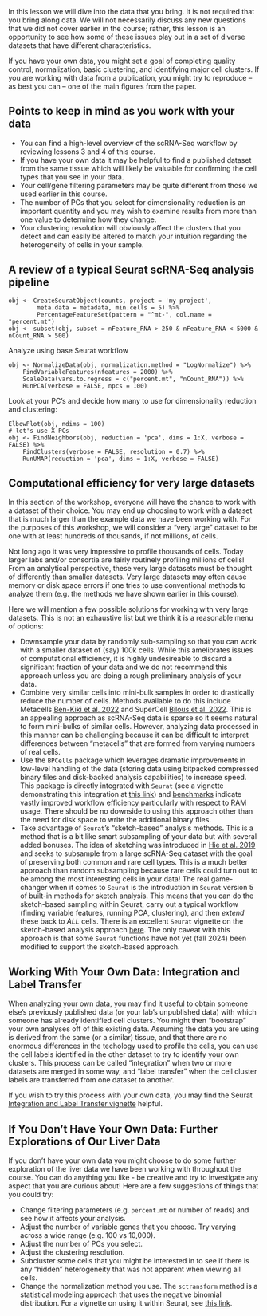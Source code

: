 In this lesson we will dive into the data that you bring. It is not
required that you bring along data. We will not necessarily discuss any
new questions that we did not cover earlier in the course; rather, this
lesson is an opportunity to see how some of these issues play out in a
set of diverse datasets that have different characteristics.

If you have your own data, you might set a goal of completing quality
control, normalization, basic clustering, and identifying major cell
clusters. If you are working with data from a publication, you might try
to reproduce – as best you can – one of the main figures from the paper.

## Points to keep in mind as you work with your data

-   You can find a high-level overview of the scRNA-Seq workflow by
    reviewing lessons 3 and 4 of this course.
-   If you have your own data it may be helpful to find a published
    dataset from the same tissue which will likely be valuable for
    confirming the cell types that you see in your data.
-   Your cell/gene filtering parameters may be quite different from
    those we used earlier in this course.
-   The number of PCs that you select for dimensionality reduction is an
    important quantity and you may wish to examine results from more
    than one value to determine how they change.
-   Your clustering resolution will obviously affect the clusters that
    you detect and can easily be altered to match your intuition
    regarding the heterogeneity of cells in your sample.

## A review of a typical Seurat scRNA-Seq analysis pipeline

    obj <- CreateSeuratObject(counts, project = 'my project',
            meta.data = metadata, min.cells = 5) %>%
            PercentageFeatureSet(pattern = "^mt-", col.name = "percent.mt")
    obj <- subset(obj, subset = nFeature_RNA > 250 & nFeature_RNA < 5000 & nCount_RNA > 500)

Analyze using base Seurat workflow

    obj <- NormalizeData(obj, normalization.method = "LogNormalize") %>% 
        FindVariableFeatures(nfeatures = 2000) %>% 
        ScaleData(vars.to.regress = c("percent.mt", "nCount_RNA")) %>%
        RunPCA(verbose = FALSE, npcs = 100)

Look at your PC’s and decide how many to use for dimensionality
reduction and clustering:

    ElbowPlot(obj, ndims = 100)
    # let's use X PCs
    obj <- FindNeighbors(obj, reduction = 'pca', dims = 1:X, verbose = FALSE) %>%
        FindClusters(verbose = FALSE, resolution = 0.7) %>%
        RunUMAP(reduction = 'pca', dims = 1:X, verbose = FALSE)

## Computational efficiency for very large datasets

In this section of the workshop, everyone will have the chance to work
with a dataset of their choice. You may end up choosing to work with a
dataset that is much larger than the example data we have been working
with. For the purposes of this workshop, we will consider a “very large”
dataset to be one with at least hundreds of thousands, if not millions,
of cells.

Not long ago it was very impressive to profile thousands of cells. Today
larger labs and/or consortia are fairly routinely profiling millions of
cells! From an analytical perspective, these very large datasets must be
thought of differently than smaller datasets. Very large datasets may
often cause memory or disk space errors if one tries to use conventional
methods to analyze them (e.g. the methods we have shown earlier in this
course).

Here we will mention a few possible solutions for working with very
large datasets. This is not an exhaustive list but we think it is a
reasonable menu of options:

<!-- * Be clever in your analysis. Reduce dimensionality of subunits of your data -->
<!-- (e.g. samples) using something like PCA, and integrate in this  -->
<!-- reduced-dimensional subspace, which will be less computationally intensive -->
<!-- than trying to operate on all data simultaneously. For example, see the  -->
<!-- section on reciprocal PCA at  -->
<!-- [this link](https://satijalab.org/seurat/archive/v3.2/integration.html) -->

-   Downsample your data by randomly sub-sampling so that you can work
    with a smaller dataset of (say) 100k cells. While this ameliorates
    issues of computational efficiency, it is highly undesireable to
    discard a significant fraction of your data and we do not recommend
    this approach unless you are doing a rough preliminary analysis of
    your data.
-   Combine very similar cells into mini-bulk samples in order to
    drastically reduce the number of cells. Methods available to do this
    include Metacells [Ben-Kiki et
    al. 2022](https://genomebiology.biomedcentral.com/articles/10.1186/s13059-022-02667-1)
    and SuperCell [Bilous et
    al. 2022](https://bmcbioinformatics.biomedcentral.com/articles/10.1186/s12859-022-04861-1).
    This is an appealing approach as scRNA-Seq data is sparse so it
    seems natural to form mini-bulks of similar cells. However,
    analyzing data processed in this manner can be challenging because
    it can be difficult to interpret differences between “metacells”
    that are formed from varying numbers of real cells.
-   Use the `BPCells` package which leverages dramatic improvements in
    low-level handling of the data (storing data using bitpacked
    compressed binary files and disk-backed analysis capabilities) to
    increase speed. This package is directly integrated with `Seurat`
    (see a vignette demonstrating this integration at [this
    link](https://satijalab.org/seurat/articles/seurat5_bpcells_interaction_vignette))
    and
    [benchmarks](https://bnprks.github.io/BPCells/articles/web-only/benchmarks.html)
    indicate vastly improved workflow efficiency particularly with
    respect to RAM usage. There should be no downside to using this
    approach other than the need for disk space to write the additional
    binary files.
-   Take advantage of `Seurat`’s “sketch-based” analysis methods. This
    is a method that is a bit like smart subsampling of your data but
    with several added bonuses. The idea of sketching was introduced in
    [Hie et al. 2019](https://doi.org/10.1016/j.cels.2019.05.003) and
    seeks to subsample from a large scRNA-Seq dataset with the goal of
    preserving both common and rare cell types. This is a much better
    approach than random subsampling because rare cells could turn out
    to be among the most interesting cells in your data! The real
    game-changer when it comes to `Seurat` is the introduction in
    `Seurat` version 5 of built-in methods for sketch analysis. This
    means that you can do the sketch-based sampling within Seurat, carry
    out a typical workflow (finding variable features, running PCA,
    clustering), and then *extend* these back to *ALL* cells. There is
    an excellent `Seurat` vignette on the sketch-based analysis approach
    [here](https://satijalab.org/seurat/articles/seurat5_sketch_analysis).
    The only caveat with this approach is that some `Seurat` functions
    have not yet (fall 2024) been modified to support the sketch-based
    approach.

## Working With Your Own Data: Integration and Label Transfer

When analyzing your own data, you may find it useful to obtain someone
else’s previously published data (or your lab’s unpublished data) with
which someone has already identified cell clusters. You might then
“bootstrap” your own analyses off of this existing data. Assuming the
data you are using is derived from the same (or a similar) tissue, and
that there are no enormous differences in the techology used to profile
the cells, you can use the cell labels identified in the other dataset
to try to identify your own clusters. This process can be called
“integration” when two or more datasets are merged in some way, and
“label transfer” when the cell cluster labels are transferred from one
dataset to another.

If you wish to try this process with your own data, you may find the
Seurat [Integration and Label Transfer
vignette](https://satijalab.org/seurat/archive/v3.0/integration.html)
helpful.

## If You Don’t Have Your Own Data: Further Explorations of Our Liver Data

If you don’t have your own data you might choose to do some further
exploration of the liver data we have been working with throughout the
course. You can do anything you like - be creative and try to
investigate any aspect that you are curious about! Here are a few
suggestions of things that you could try:

-   Change filtering parameters (e.g. `percent.mt` or number of reads)
    and see how it affects your analysis.
-   Adjust the number of variable genes that you choose. Try varying
    across a wide range (e.g. 100 vs 10,000).
-   Adjust the number of PCs you select.
-   Adjust the clustering resolution.
-   Subcluster some cells that you might be interested in to see if
    there is any “hidden” heterogeneity that was not apparent when
    viewing all cells.
-   Change the normalization method you use. The `sctransform` method is
    a statistical modeling approach that uses the negative binomial
    distribution. For a vignette on using it within Seurat, see [this
    link](https://satijalab.org/seurat/articles/sctransform_vignette.html).
